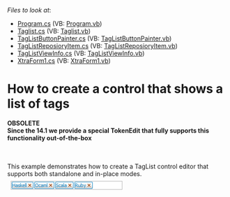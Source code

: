 <!-- default file list -->
*Files to look at*:

* [Program.cs](./CS/tagsList/Program.cs) (VB: [Program.vb](./VB/tagsList/Program.vb))
* [Taglist.cs](./CS/tagsList/Taglist/Taglist.cs) (VB: [Taglist.vb](./VB/tagsList/Taglist/Taglist.vb))
* [TagListButtonPainter.cs](./CS/tagsList/Taglist/TagListButtonPainter.cs) (VB: [TagListButtonPainter.vb](./VB/tagsList/Taglist/TagListButtonPainter.vb))
* [TagListReposioryItem.cs](./CS/tagsList/Taglist/TagListReposioryItem.cs) (VB: [TagListReposioryItem.vb](./VB/tagsList/Taglist/TagListReposioryItem.vb))
* [TagListViewInfo.cs](./CS/tagsList/Taglist/TagListViewInfo.cs) (VB: [TagListViewInfo.vb](./VB/tagsList/Taglist/TagListViewInfo.vb))
* [XtraForm1.cs](./CS/tagsList/XtraForm1.cs) (VB: [XtraForm1.vb](./VB/tagsList/XtraForm1.vb))
<!-- default file list end -->
# How to create a control that shows a list of tags


<p><strong>OBSOLETE <br />Since the 14.1 we provide a special TokenEdit that fully supports this functionality out-of-the-box</strong></p>
<p><br /><br />This example demonstrates how to create a TagList control editor that supports both standalone and in-place modes.<br /> <img src="https://raw.githubusercontent.com/DevExpress-Examples/how-to-create-a-control-that-shows-a-list-of-tags-e4542/12.2.6+/media/dc6ebf10-4bac-431c-bbd5-80e69b366eb0.png"></p>

<br/>


